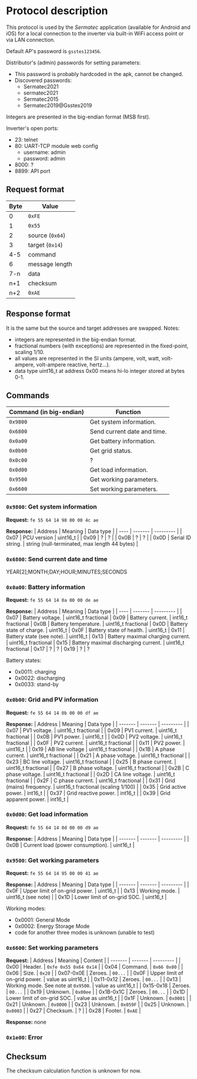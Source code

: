# Protocol description
This protocol is used by the *Sermatec* application (available for Android and iOS) for a local connection to the inverter via built-in WiFi access point or via LAN connection.

Default AP's password is `gsstes123456`.

Distributor's (admin) passwords for setting parameters:
- This password is probably hardcoded in the apk, cannot be changed.
- Discovered passwords:
    - Sermatec2021
    - sermatec2021
    - Sermatec2015
    - Sermatec2019@Gsstes2019

Integers are presented in the big-endian format (MSB first).

Inverter's open ports:
- 23: telnet
- 80: UART-TCP module web config
    - username: admin
    - password: admin
- 8000: ?
- 8899: API port

## Request format
| Byte | Value |
| ---- | ----- |
| 0    | `0xFE`  |
| 1    | `0x55`  |
| 2    | source (`0x64`) |
| 3    | target (`0x14`) |
| 4-5  | command |
| 6    | message length |
| 7-n  | data |
| n+1  | checksum |
| n+2  | `0xAE` |

## Response format
It is the same but the source and target addresses are swapped.
Notes: 
- integers are represented in the big-endian format.
- fractional numbers (with exceptions) are represented in the fixed-point, scaling 1/10.
- all values are represented in the SI units (ampere, volt, watt, volt-ampere, volt-ampere reactive, hertz...).
- data type uint16_t at address 0x00 means hi-lo integer stored at bytes 0-1.

## Commands
| Command (in big-endian) | Function |
| ----------------------- | -------- |
| `0x9800`                | Get system information.
| `0x6800`                | Send current date and time. |
| `0x0a00` | Get battery information. |
| `0x0b00` | Get grid status. |
| `0x0c00` | ? |
| `0x0d00` | Get load information. |
| `0x9500` | Get working parameters. |
| `0x6600` | Set working parameters. |

### **`0x9800`: Get system information**
**Request:** `fe 55 64 14 98 00 00 4c ae`

**Response:**
| Address | Meaning | Data type |
| ----    | ------- | --------- |
| 0x07 | PCU version | uint16_t |
| 0x09 | ? | ? |
| 0x0B | ? | ? |
| 0x0D | Serial ID string. | string (null-terminated, max length 44 bytes) |

### **`0x6800`: Send current date and time**
YEAR[2];MONTH;DAY;HOUR;MINUTES;SECONDS

### **`0x0a00`: Battery information**
**Request:** `fe 55 64 14 0a 00 00 de ae`

**Response:**
| Address | Meaning | Data type |
| ---- | ------- | --------- |
| 0x07 | Battery voltage. | uint16_t fractional
| 0x09 | Battery current. | int16_t fractional
| 0x0B | Battery temperature. | uint16_t fractional
| 0x0D | Battery state of charge. | uint16_t
| 0x0F | Battery state of health. | uint16_t
| 0x11 | Battery state (see note). | uint16_t
| 0x13 | Battery maximal charging current. | uint16_t fractional
| 0x15 | Battery maximal discharging current. | uint16_t fractional
| 0x17 | ? | ?
| 0x19 | ? | ?

Battery states:
- 0x0011: charging
- 0x0022: discharging
- 0x0033: stand-by

### **`0x0b00`: Grid and PV information**
**Request:** `fe 55 64 14 0b 00 00 df ae`

**Response:**
| Address | Meaning | Data type |
| ------- | ------- | --------- |
| 0x07 | PV1 voltage. | uint16_t fractional |
| 0x09 | PV1 current. | uint16_t fractional |
| 0x0B | PV1 power. | uint16_t |
| 0x0D | PV2 voltage. | uint16_t fractional |
| 0x0F | PV2 current. | uint16_t fractional |
| 0x11 | PV2 power. | uint16_t |
| 0x19 | AB line voltage | uint16_t fractional |
| 0x1B | A phase current. | uint16_t fractional |
| 0x21 | A phase voltage. | uint16_t fractional |
| 0x23 | BC line voltage. | uint16_t fractional |
| 0x25 | B phase current. | uint16_t fractional |
| 0x27 | B phase voltage. | uint16_t fractional |
| 0x2B | C phase voltage. | uint16_t fractional |
| 0x2D | CA line voltage. | uint16_t fractional |
| 0x2F | C phase current. | uint16_t fractional |
| 0x31 | Grid (mains) frequency. | uint16_t fractional (scaling 1/100) |
| 0x35 | Grid active power. | int16_t |
| 0x37 | Grid reactive power. | int16_t |
| 0x39 | Grid apparent power. | int16_t |

### **`0x0d00`: Get load information**
**Request:** `fe 55 64 14 0d 00 00 d9 ae`

**Response:**
| Address | Meaning | Data type |
| ------- | ------- | --------- |
| 0x0B | Current load (power consumption). | uint16_t |

### **`0x9500`: Get working parameters**
**Request:** `fe 55 64 14 95 00 00 41 ae`

**Response:**
| Address | Meaning | Data type |
| ------- | ------- | --------- |
| 0x0F | Upper limit of on-grid power. | uint16_t |
| 0x13 | Working mode. | uint16_t (see note) |
| 0x1D | Lower limit of on-grid SOC. | uint16_t |

Working modes:
- 0x0001: General Mode
- 0x0002: Energy Storage Mode
- code for another three modes is unknown (unable to test)

### **`0x6600`: Set working parameters**
**Request:**
| Address | Meaning | Content |
| ------- | ------- | --------- |
| 0x00 | Header. | `0xfe 0x55 0x64 0x14` |
| 0x04 | Command. | `0x66 0x00` |
| 0x06 | Size. | `0x20` |
| 0x07-0x0E | Zeroes. | `00...` |
| 0x0F | Upper limit of on-grid power. | value as uint16_t |
| 0x11-0x12 | Zeroes. | `00...` |
| 0x13 | Working mode. See note at `0x9500`. | value as uint16_t |
| 0x15-0x18 | Zeroes. | `00...` |
| 0x19 | Unknown. | `0x00ee` |
| 0x1B-0x1C | Zeroes. | `00...` |
| 0x1D | Lower limit of on-grid SOC. | value as uint16_t |
| 0x1F | Unknown. | `0x0001` |
| 0x21 | Unknown. | `0x0000` |
| 0x23 | Unknown. | `0x059F` |
| 0x25 | Unknown. | `0x0003` |
| 0x27 | Checksum. | ? |
| 0x28 | Footer. | `0xAE` |

**Response:** none

### **`0x1e00`: Error**

## Checksum
The checksum calculation function is unknown for now.